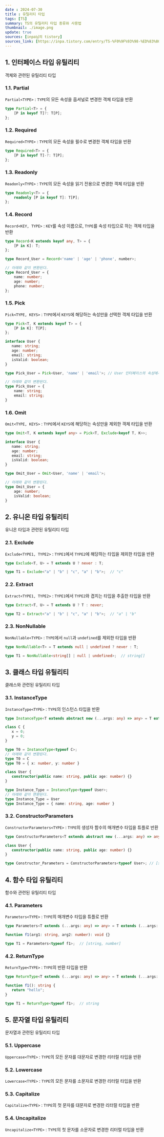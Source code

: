 ```yaml
---
date : 2024-07-30
title : 유틸리티 타입
tags: [TS]
summary: TS의 유틸리티 타입 종류와 사용법
thumbnail: ./image.png
update: true
sources: [inpa님의 tistory]
sources_link: [https://inpa.tistory.com/entry/TS-%F0%9F%93%98-%ED%83%80%EC%9E%85%EC%8A%A4%ED%81%AC%EB%A6%BD%ED%8A%B8-%EC%9C%A0%ED%8B%B8%EB%A6%AC%ED%8B%B0-%ED%83%80%EC%9E%85-%F0%9F%92%AF-%EC%B4%9D%EC%A0%95%EB%A6%AC]
---
```


## 1. 인터페이스 타입 유틸리티
객체와 관련된 유틸리티 타입

### 1.1. Partial
`Partial<TYPE>` : `TYPE`의 모든 속성을 옵셔널로 변경한 객체 타입을 반환
```ts
type Partial<T> = {
    [P in keyof T]?: T[P];
};
```

### 1.2. Required
`Required<TYPE>` : `TYPE`의 모든 속성을 필수로 변경한 객체 타입을 반환
```ts
type Required<T> = {
    [P in keyof T]-?: T[P];
};
```

### 1.3. Readonly
`Readonly<TYPE>` : `TYPE`의 모든 속성을 읽기 전용으로 변경한 객체 타입을 반환
```ts
type Readonly<T> = {
    readonly [P in keyof T]: T[P];
};
```

### 1.4. Record
`Record<KEY, TYPE>` : `KEY`를 속성 이름으로, `TYPE`를 속성 타입으로 하는 객체 타입을 반환
```ts
type Record<K extends keyof any, T> = {
    [P in K]: T;
};

type Record_User = Record<'name' | 'age' | 'phone', number>;

// 아래와 같이 변환된다.
type Record_User = {
    name: number;
    age: number;
    phone: number;
};
```

### 1.5. Pick
`Pick<TYPE, KEYS>` : `TYPE`에서 `KEYS`에 해당하는 속성만을 선택한 객체 타입을 반환
```ts
type Pick<T, K extends keyof T> = { 
    [P in K]: T[P];
};

interface User {
   name: string;
   age: number;
   email: string;
   isValid: boolean;
}

type Pick_User = Pick<User, 'name' | 'email'>; // User 인터페이스의 속성에서 'name', 'email' 만 선택

// 아래와 같이 변환된다.
type Pick_User = {
    name: string;
    email: string;
}
```

### 1.6. Omit
`Omit<TYPE, KEYS>` : `TYPE`에서 `KEYS`에 해당하는 속성만을 제외한 객체 타입을 반환
```ts
type Omit<T, K extends keyof any> = Pick<T, Exclude<keyof T, K>>;

interface User {
   name: string;
   age: number;
   email: string;
   isValid: boolean;
}

type Omit_User = Omit<User, 'name' | 'email'>;

// 아래와 같이 변환된다.
type Omit_User = {
    age: number;
    isValid: boolean;
}
```

## 2. 유니온 타입 유틸리티
유니온 타입과 관련된 유틸리티 타입

### 2.1. Exclude
`Exclude<TYPE1, TYPE2>` : `TYPE1`에서 `TYPE2`에 해당하는 타입을 제외한 타입을 반환
```ts
type Exclude<T, U> = T extends U ? never : T;

type T1 = Exclude<"a" | "b" | "c", "a" | "b">;  // "c"
```

### 2.2. Extract
`Extract<TYPE1, TYPE2>` : `TYPE1`에서 `TYPE2`와 겹치는 타입을 추출한 타입을 반환
```ts
type Extract<T, U> = T extends U ? T : never;

type T2 = Extract<"a" | "b" | "c", "a" | "b">;  // "a" | "b"
```

### 2.3. NonNullable
`NonNullable<TYPE>` : `TYPE`에서 `null`과 `undefined`를 제외한 타입을 반환
```ts
type NonNullable<T> = T extends null | undefined ? never : T;

type T1 = NonNullable<string[] | null | undefined>;  // string[]
```

## 3. 클래스 타입 유틸리티
클래스와 관련된 유틸리티 타입

### 3.1. InstanceType
`InstanceType<TYPE>` : `TYPE`의 인스턴스 타입을 반환

```ts
type InstanceType<T extends abstract new (...args: any) => any> = T extends abstract new (...args: any) => infer R ? R : any;

class C {
   x = 0;
   y = 0;
}

type T0 = InstanceType<typeof C>;
// 아래와 같이 변환된다.
type T0 = C
type T0 = { x: number, y: number }

class User {
   constructor(public name: string, public age: number) {}
}

type Instance_Type = InstanceType<typeof User>;
// 아래와 같이 변환된다.
type Instance_Type = User
type Instance_Type = { name: string, age: number }
```

### 3.2. ConstructorParameters
`ConstructorParameters<TYPE>` : `TYPE`의 생성자 함수의 매개변수 타입을 튜플로 반환
```ts
type ConstructorParameters<T extends abstract new (...args: any) => any> = T extends abstract new (...args: infer P) => any ? P : never;

class User {
   constructor(public name: string, public age: number) {}
}

type Constructor_Parameters = ConstructorParameters<typeof User>; // [string, number]
```

## 4. 함수 타입 유틸리티
함수와 관련된 유틸리티 타입

### 4.1. Parameters
`Parameters<TYPE>` : `TYPE`의 매개변수 타입을 튜플로 반환
```ts
type Parameters<T extends (...args: any) => any> = T extends (...args: infer P) => any ? P : never;

function f1(arg1: string, arg2: number): void {}

type T1 = Parameters<typeof f1>;  // [string, number]
```

### 4.2. ReturnType
`ReturnType<TYPE>` : `TYPE`의 반환 타입을 반환
```ts
type ReturnType<T extends (...args: any) => any> = T extends (...args: any) => infer R ? R : any;

function f1(): string {
   return "hello";
}

type T1 = ReturnType<typeof f1>;  // string
```

## 5. 문자열 타입 유틸리티
문자열과 관련된 유틸리티 타입

### 5.1. Uppercase
`Uppercase<TYPE>` : `TYPE`의 모든 문자를 대문자로 변경한 리터럴 타입을 반환

### 5.2. Lowercase
`Lowercase<TYPE>` : `TYPE`의 모든 문자를 소문자로 변경한 리터럴 타입을 반환

### 5.3. Capitalize
`Capitalize<TYPE>` : `TYPE`의 첫 문자를 대문자로 변경한 리터럴 타입을 반환

### 5.4. Uncapitalize
`Uncapitalize<TYPE>` : `TYPE`의 첫 문자를 소문자로 변경한 리터럴 타입을 반환